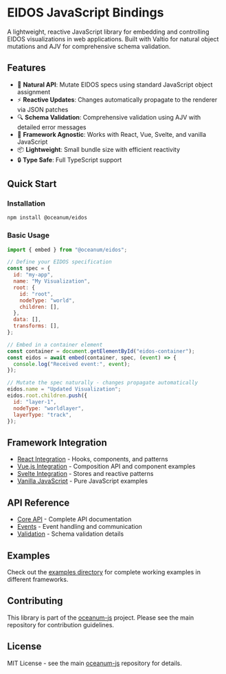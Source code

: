 # EIDOS JavaScript Bindings

A lightweight, reactive JavaScript library for embedding and controlling EIDOS visualizations in web applications. Built with Valtio for natural object mutations and AJV for comprehensive schema validation.

## Features

- 🚀 **Natural API**: Mutate EIDOS specs using standard JavaScript object assignment
- ⚡ **Reactive Updates**: Changes automatically propagate to the renderer via JSON patches
- 🔍 **Schema Validation**: Comprehensive validation using AJV with detailed error messages
- 🎯 **Framework Agnostic**: Works with React, Vue, Svelte, and vanilla JavaScript
- 📦 **Lightweight**: Small bundle size with efficient reactivity
- 🔒 **Type Safe**: Full TypeScript support

## Quick Start

### Installation

```bash
npm install @oceanum/eidos
```

### Basic Usage

```javascript
import { embed } from "@oceanum/eidos";

// Define your EIDOS specification
const spec = {
  id: "my-app",
  name: "My Visualization",
  root: {
    id: "root",
    nodeType: "world",
    children: [],
  },
  data: [],
  transforms: [],
};

// Embed in a container element
const container = document.getElementById("eidos-container");
const eidos = await embed(container, spec, (event) => {
  console.log("Received event:", event);
});

// Mutate the spec naturally - changes propagate automatically
eidos.name = "Updated Visualization";
eidos.root.children.push({
  id: "layer-1",
  nodeType: "worldlayer",
  layerType: "track",
});
```

## Framework Integration

- [React Integration](./docs/eidos/react.md) - Hooks, components, and patterns
- [Vue.js Integration](./docs/eidos/vue.md) - Composition API and component examples
- [Svelte Integration](./docs/eidos/svelte.md) - Stores and reactive patterns
- [Vanilla JavaScript](./docs/eidos/vanilla.md) - Pure JavaScript examples

## API Reference

- [Core API](./docs/eidos/api.md) - Complete API documentation
- [Events](./docs/eidos/events.md) - Event handling and communication
- [Validation](./docs/eidos/validation.md) - Schema validation details

## Examples

Check out the [examples directory](./examples/) for complete working examples in different frameworks.

## Contributing

This library is part of the [oceanum-js](https://github.com/oceanum-io/oceanum-js) project. Please see the main repository for contribution guidelines.

## License

MIT License - see the main [oceanum-js](https://github.com/oceanum-io/oceanum-js) repository for details.
